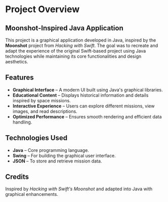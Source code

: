 # Project Overview

## Moonshot-Inspired Java Application

This project is a graphical application developed in Java, inspired by the **Moonshot** project from *Hacking with Swift*. The goal was to recreate and adapt the experience of the original Swift-based project using Java technologies while maintaining its core functionalities and design aesthetics.

## Features
- **Graphical Interface** – A modern UI built using Java's graphical libraries.
- **Educational Content** – Displays historical information and details inspired by space missions.
- **Interactive Experience** – Users can explore different missions, view images, and read descriptions.
- **Optimized Performance** – Ensures smooth rendering and efficient data handling.

## Technologies Used
- **Java** – Core programming language.
- **Swing** – For building the graphical user interface.
- **JSON** – To store and retrieve mission data.

## Credits
Inspired by *Hacking with Swift's Moonshot* and adapted into Java with graphical enhancements.


